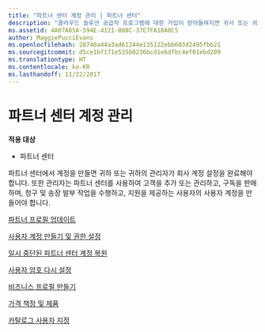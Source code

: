 ```yaml
---
title: "파트너 센터 계정 관리 | 파트너 센터"
description: "클라우드 솔루션 공급자 프로그램에 대한 가입이 받아들여지면 귀사 또는 귀사의 관리자는 파트너 센터에서 회사 계정을 설정해야 합니다."
ms.assetid: 4A07A85A-594E-4121-808C-37E7FA18A0C5
author: MaggiePucciEvans
ms.openlocfilehash: 28740a44a3ad61244e135122ebb603d2495fbb21
ms.sourcegitcommit: d5ce1bf171e535b0236bcd1e6dfbc4ef01ebd209
ms.translationtype: HT
ms.contentlocale: ko-KR
ms.lasthandoff: 11/22/2017
---
```

# <a name="manage-your-partner-center-account"></a>파트너 센터 계정 관리

**적용 대상**

-  파트너 센터

파트너 센터에서 계정을 만들면 귀하 또는 귀하의 관리자가 회사 계정 설정을 완료해야 합니다. 또한 관리자는 파트너 센터를 사용하여 고객을 추가 또는 관리하고, 구독을 판매하며, 청구 및 송장 발부 작업을 수행하고, 지원을 제공하는 사용자의 사용자 계정을 만들어야 합니다.

[파트너 프로필 업데이트](update-your-partner-profile.md)

[사용자 계정 만들기 및 권한 설정](create-user-accounts-and-set-permissions.md)

[일시 중단된 파트너 센터 계정 복원](suspended-partner-center-account.md)

[사용자 암호 다시 설정](reset-a-user-password.md)

[비즈니스 프로필 만들기](create-a-marketing-profile.md)

[가격 책정 및 제품](pricing-and-offers.md)

[카탈로그 사용자 지정](customize-the-catalog.md)

 

 



